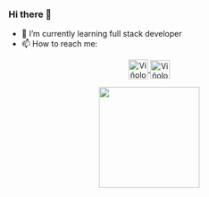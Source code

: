 ### Hi there 👋






- 🌱 I’m currently learning full stack developer
- 📫 How to reach me:
<div>
<p align="center">
  <a href="https://www.instagram.com/joaquin_vinolo/?hl=es-la" target="blank">
    <img align="center" src="https://user-images.githubusercontent.com/65192923/161411863-e98df321-4fc5-4068-869d-4adb213b51a1.png" alt="Viñolo-ig" height="35px" width="35px" />
  </a>
  <a href="https://www.linkedin.com/in/joaqu%C3%ADn-vi%C3%B1olo-833327239/" target="blank">
    <img align="center" src="https://user-images.githubusercontent.com/65192923/161412096-c041ebcb-5bc1-4777-9cbd-4160f8e2f309.png" alt="Viñolo_in" height="33px" width="35px" />
  </a>
 


  </div>


<p align="center">


  <img height="180em" src="https://github-readme-stats.vercel.app/api/top-langs/?username=joaquin9830&layout=compact&langs_count=7&theme=chartreuse-dark"/>
  </a>

